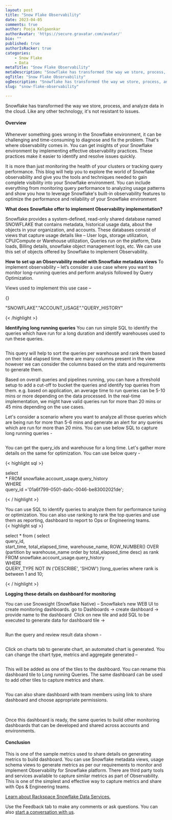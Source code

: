 ```yaml
---
layout: post
title: "Snow Flake Observability"
date: 2023-04-05
comments: true
author: Pooja Kelgaonkar
authorAvatar: 'https://secure.gravatar.com/avatar/'
bio: ""
published: true
authorIsRacker: true
categories:
    - Snow Flake
    - Data
metaTitle: "Snow Flake Observability"
metaDescription: "Snowflake has transformed the way we store, process, and analyze data in the cloud. Like any other technology, it's not resistant to issues."
ogTitle: "Snow Flake Observability"
ogDescription: "Snowflake has transformed the way we store, process, and analyze data in the cloud. Like any other technology, it's not resistant to issues."
slug: "snow-flake-observability"

---
```


Snowflake has transformed the way we store, process, and analyze data in the cloud. Like any other technology, it's not resistant to issues.

<!--more-->

#### Overview
Whenever something goes wrong in the Snowflake environment, it can be challenging and time-consuming to diagnose and fix the problem. 
That's where observability comes in. You can get insights of your Snowflake environment by implementing effective observability practices. These practices make it easier to identify and resolve issues quickly.  

It is more than just monitoring the health of your clusters or tracking query performance.  This blog will help you to explore the world of Snowflake observability and give you the tools and techniques needed to gain complete visibility into your Snowflake environment.
You can include everything from monitoring query performance to analyzing usage patterns and show you how to leverage Snowflake's built-in observability features to optimize the performance and reliability of your Snowflake environment



**What does Snowflake offer to implement Observability implementation?**

Snowflake provides a system-defined, read-only shared database named SNOWFLAKE that contains metadata, historical usage data, about the objects in your organization, and accounts. These databases consist of views that capture usage details like – User logs, storage utilization, CPU/Compute or Warehouse utilization, Queries run on the platform, Data loads, Billing details, snowflake object management logs, etc. We can use this set of objects offered by Snowflake to implement Observability.

**How to set up an Observability model with Snowflake metadata views**
To implement observability – let’s consider a use case where you want to monitor long-running queries and perform analysis followed by Query Optimization.   

Views used to implement this use case –  

{<highlight sql>}

"SNOWFLAKE"."ACCOUNT_USAGE"."QUERY_HISTORY" 

{< /highlight >}

**Identifying long running queries**
You can run simple SQL to identify the queries which have run for a long duration and identify warehouses used to run these queries.  

<img src=Picture1.png title="" alt="">

This query will help to sort the queries per warehouse and rank them based on their total elapsed time. there are many columns present in the view however we can consider the columns based on the stats and requirements to generate them.  

Based on overall queries and pipelines running, you can have a threshold setup to add a cut-off to bucket the queries and identify top queries from them. e.g. based on application, an average time to run queries can be 5-10 mins or more depending on the data processed. In the real-time implementation, we might have valid queries run for more than 20 mins or 45 mins depending on the use cases.   


Let's consider a scenario where you want to analyze all those queries which are being run for more than 5-6 mins and generate an alert for any queries which are run for more than 20 mins.
You can use below SQL to capture long running queries - 

<img src=Picture2.png title="" alt="">

You can get the query_ids and warehouse for a long time. Let's gather more details on the same for optimization. You can use below query -

{< highlight sql >}

select  
* 
FROM snowflake.account_usage.query_history  
WHERE  
query_id ='01a6f799-0501-da0c-0046-be83002021de'; 

{< / highlight >}

You can use SQL to identify queries to analyze them for performance tuning or optimization. You can also use ranking to rank the top queries and use them as reporting, dashboard to report to Ops or Engineering teams.   
{< highlight sql >}

select * from 
( 
select  
query_id,  
start_time, 
total_elapsed_time, 
warehouse_name, 
ROW_NUMBER() OVER (partition by warehouse_name order by total_elapsed_time desc) as rank 
FROM snowflake.account_usage.query_history  
WHERE  
QUERY_TYPE NOT IN ('DESCRIBE', 'SHOW') 
)long_queries 
where rank is between 1 and 10; 

{< / highlight >}

**Logging these details on dashboard for monitoring**

You can use Snowsight (Snowflake Native) – Snowflake’s new WEB UI to create monitoring dashboards. go to Dashboards -> create dashboard -> provide name to the dashboard 
<img src=Picture3.png title="" alt="">
Click on new tile and add SQL to be executed to generate data for dashboard tile -> 

<img src=Picture4.png title="" alt="">

Run the query and review result data shown -  

<img src=Picture5.png title="" alt="">

Click on charts tab to generate chart, an automated chart is generated. You can change the chart type, metrics and aggregate generated –  

<img src=Picture6.png title="" alt="">

This will be added as one of the tiles to the dashboard. You can rename this dashboard tile to Long running Queries. The same dashboard can be used to add other tiles to capture metrics and share.  

<img src=Picture7.png title="" alt="">

You can also share dashboard with team members using link to share dashboard and choose appropriate permissions.  

<img src=Picture8.png title="" alt="">

<img src=Picture9.png title="" alt="">

Once this dashboard is ready, the same queries to build other monitoring dashboards that can be developed and shared across accounts and environments. 

#### Conclusion

This is one of the sample metrics used to share details on generating metrics to build dashboard. You can use Snowflake metadata views, usage schema views to generate metrics as per our requirements to monitor and implement Observability for Snowflake platform. There are third party tools and services available to capture similar metrics as part of Observability. This is one of the simplest and effective way to capture metrics and share with Ops & Engineering teams.


<a class="cta purple" id="cta" href="https://www.rackspace.com/data/snowflake-data"> Learn about Rackspace Snowflake Data Services.</a>


Use the Feedback tab to make any comments or ask questions. You can also
[start a conversation with us](https://www.rackspace.com/contact).